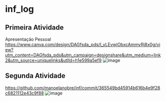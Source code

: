 # inf_log
## Primeira Atividade
Apresentação Pessoal
https://www.canva.com/design/DAGfsda_pds/I_vLEvwjObxcAmmvRj8x0g/view?utm_content=DAGfsda_pds&utm_campaign=designshare&utm_medium=link2&utm_source=uniquelinks&utlId=h1e599a5ef9 
![image](https://github.com/user-attachments/assets/aead830c-2cf3-4c11-80d0-45d13d7ee9de)
## Segunda Atividade
https://github.com/manoelanobre/inf/commit/365549bd45914b616b4e9f28c6821112e43c9f88
![image](https://github.com/user-attachments/assets/657da411-ea9d-475f-80a9-2f069bbdb58a)
